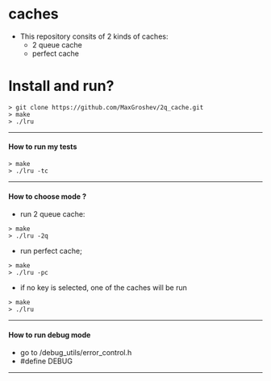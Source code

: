# caches
- This repository consits of 2 kinds of caches:
    - 2 queue cache
    - perfect cache


# Install and run?
```
> git clone https://github.com/MaxGroshev/2q_cache.git
> make
> ./lru
```
---

#### How to run my tests
```
> make
> ./lru -tc
```
---

#### How to choose mode ?
- run 2 queue cache:
```
> make
> ./lru -2q
```
- run perfect cache;
```
> make
> ./lru -pc
```
- if no key is selected, one of the caches will be run
```
> make
> ./lru
```
---

#### How to run debug mode
- go to /debug_utils/error_control.h
- #define DEBUG


---

